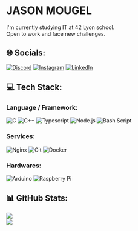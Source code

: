 # JASON MOUGEL
I'm currently studying IT at 42 Lyon school.<br>Open to work and face new challenges.


## 🌐 Socials:
[![Discord](https://img.shields.io/badge/Discord-%237289DA.svg?logo=discord&logoColor=white)](https://discord.gg/.jdeson) [![Instagram](https://img.shields.io/badge/Instagram-%23E4405F.svg?logo=Instagram&logoColor=white)](https://instagram.com/jasonmgl03) [![LinkedIn](https://img.shields.io/badge/LinkedIn-%230077B5.svg?logo=linkedin&logoColor=white)](https://linkedin.com/in/jason-m-19ab68285) 

## 💻 Tech Stack:
### Language / Framework:
![C](https://img.shields.io/badge/c-%237289DA.svg?style=flat&logo=c&logoColor=white&logoSize=auto) ![C++](https://img.shields.io/badge/c++-%237289DA.svg?style=flat&logo=c%2B%2B&logoColor=white&logoSize=auto) ![Typescript](https://img.shields.io/badge/typescript-%237289DA.svg?style=flat&logo=tsnode&logoColor=white&logoSize=auto) ![Node.js](https://img.shields.io/badge/node.js-%237289DA.svg?style=flat&logo=nodedotjs&logoColor=white&logoSize=auto) ![Bash Script](https://img.shields.io/badge/bash_script-%237289DA.svg?style=flat&logo=gnu-bash&logoColor=white&logoSize=auto)
### Services:
![Nginx](https://img.shields.io/badge/nginx-%23E4405F.svg?style=flat&logo=nginx&logoColor=white&logoSize=auto) ![Git](https://img.shields.io/badge/git-%23E4405F.svg?style=flat&logo=git&logoColor=white&logoSize=auto) ![Docker](https://img.shields.io/badge/docker-%23E4405F.svg?style=flat&logo=docker&logoColor=white&logoSize=auto)
### Hardwares:
![Arduino](https://img.shields.io/badge/-Arduino-%230077B5.svg?style=flat&logo=Arduino&logoColor=white&logoSize=auto) ![Raspberry Pi](https://img.shields.io/badge/-Raspberry_Pi-%230077B5.svg?style=flat&logo=Raspberry-Pi&logoSize=auto)
## 📊 GitHub Stats:
![](https://github-readme-stats.vercel.app/api?username=jasonmgl&theme=catppuccin_latte&hide_border=false&include_all_commits=true&count_private=true)<br/>
![](https://github-readme-stats.vercel.app/api/top-langs/?username=jasonmgl&theme=catppuccin_latte&hide_border=false&include_all_commits=true&count_private=true&layout=compact)
